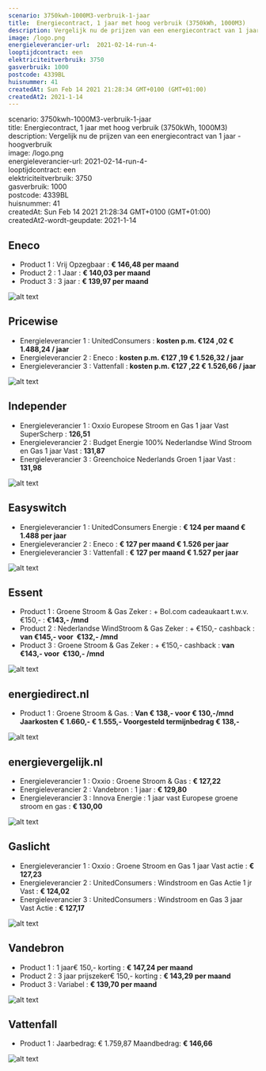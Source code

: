 ```yaml
---
scenario: 3750kwh-1000M3-verbruik-1-jaar  
title:  Energiecontract, 1 jaar met hoog verbruik (3750kWh, 1000M3)  
description: Vergelijk nu de prijzen van een energiecontract van 1 jaar - hoogverbruik  
image: /logo.png  
energieleverancier-url:  2021-02-14-run-4-  
looptijdcontract: een  
elektriciteitverbruik: 3750  
gasverbruik: 1000  
postcode: 4339BL  
huisnummer: 41  
createdAt: Sun Feb 14 2021 21:28:34 GMT+0100 (GMT+01:00)  
createdAt2: 2021-1-14  
---
```

scenario: 3750kwh-1000M3-verbruik-1-jaar  
title:  Energiecontract, 1 jaar met hoog verbruik (3750kWh, 1000M3)  
description: Vergelijk nu de prijzen van een energiecontract van 1 jaar - hoogverbruik  
image: /logo.png  
energieleverancier-url:  2021-02-14-run-4-  
looptijdcontract: een  
elektriciteitverbruik: 3750  
gasverbruik: 1000  
postcode: 4339BL  
huisnummer: 41  
createdAt: Sun Feb 14 2021 21:28:34 GMT+0100 (GMT+01:00)  
createdAt2-wordt-geupdate: 2021-1-14  

## Eneco    
   
- Product 1 :  Vrij Opzegbaar  : **€ 146,48 per maand**  
- Product 2 :  1 Jaar : **€ 140,03 per maand**   
- Product 3 :  3 jaar :  **€ 139,97 per maand**  
 
![alt text](/img/el/eneco-3750kwh-1000M3-verbruik-1-jaar-week6.png "Vergelijk energietarieven Eneco")
## Pricewise    
    
- Energieleverancier 1 :  UnitedConsumers  :  **kosten p.m. €124 ,02 € 1.488,24 / jaar**  
- Energieleverancier 2 :  Eneco :  **kosten p.m. €127 ,19 € 1.526,32 / jaar**  
- Energieleverancier 3 :  Vattenfall :  **kosten p.m. €127 ,22 € 1.526,66 / jaar** 
 
![alt text](/img/el/pricewise-3750kwh-1000M3-verbruik-1-jaar-week6.png "Vergelijk energietarieven Pricewise")
## Independer    
  
- Energieleverancier 1 :  Oxxio Europese Stroom en Gas 1 jaar Vast SuperScherp  :  **126,51**  
- Energieleverancier 2 :  Budget Energie 100% Nederlandse Wind Stroom en Gas 1 jaar Vast :  **131,87**  
- Energieleverancier 3 :  Greenchoice Nederlands Groen 1 jaar Vast :  **131,98**  

 
![alt text](/img/el/independer-3750kwh-1000M3-verbruik-1-jaar-week6.png "Vergelijk energietarieven Independer")
## Easyswitch    
 
- Energieleverancier 1 :  UnitedConsumers Energie  : **€ 124 per maand € 1.488 per jaar**   
- Energieleverancier 2 :  Eneco : **€ 127 per maand € 1.526 per jaar**  
- Energieleverancier 3 :  Vattenfall :  **€ 127 per maand € 1.527 per jaar**   
 
![alt text](/img/el/easyswitch-3750kwh-1000M3-verbruik-1-jaar-week6.png "Vergelijk energietarieven Easyswitch")
## Essent    
  
- Product 1 :  Groene Stroom & Gas Zeker  : + Bol.com cadeaukaart t.w.v. €150,-  : **€143,- /mnd**  
- Product 2 :  Nederlandse WindStroom & Gas Zeker : + €150,- cashback  : **van €145,- voor  €132,- /mnd**  
- Product 3 :  Groene Stroom & Gas Zeker :  + €150,- cashback  : **van €143,- voor  €130,- /mnd**  
 

![alt text](/img/el/essent-3750kwh-1000M3-verbruik-1-jaar-week6.png "Vergelijk energietarieven Essent")
## energiedirect.nl    

- Product 1 :  Groene Stroom & Gas.  : **Van € 138,- voor € 130,-/mnd Jaarkosten € 1.660,- € 1.555,- Voorgesteld termijnbedrag € 138,-**  
 
![alt text](/img/el/energiedirect-3750kwh-1000M3-verbruik-1-jaar-week6.png "Vergelijk energietarieven energiedirect.nl")
## energievergelijk.nl    
   
- Energieleverancier 1 :  Oxxio  : Groene Stroom & Gas   : **€ 127,22**  
- Energieleverancier 2 :  Vandebron : 1 jaar   : **€ 129,80**  
- Energieleverancier 3 :  Innova Energie :  1 jaar vast Europese groene stroom en gas   : **€ 130,00**  
 
![alt text](/img/el/energievergelijk-3750kwh-1000M3-verbruik-1-jaar-week6.png "Vergelijk energietarieven energievergelijk.nl")
## Gaslicht    
  
- Energieleverancier 1 : Oxxio : Groene Stroom en Gas 1 jaar Vast actie : **€ 127,23**   
- Energieleverancier 2 : UnitedConsumers : Windstroom en Gas Actie 1 jr Vast : **€ 124,02**   
- Energieleverancier 3 : UnitedConsumers : Windstroom en Gas 3 jaar Vast Actie : **€ 127,17**  

![alt text](/img/el/gaslicht-3750kwh-1000M3-verbruik-1-jaar-week6.png "Vergelijk energietarieven gaslicht")
## Vandebron    

- Product 1 :  1 jaar€ 150,- korting  :  **€ 147,24 per maand**   
- Product 2 :  3 jaar prijszeker€ 150,- korting :  **€ 143,29 per maand**  
- Product 3 :  Variabel :  **€ 139,70 per maand**   
 
![alt text](/img/el/vandebron-3750kwh-1000M3-verbruik-1-jaar-week6.png "Vergelijk energietarieven VandeBron")
## Vattenfall    
  
- Product 1 : Jaarbedrag: € 1.759,87  Maandbedrag: **€ 146,66**   

![alt text](/img/el/vattenfall-3750kwh-1000M3-verbruik-1-jaar-week6.png "Vergelijk energietarieven Vattenfall")